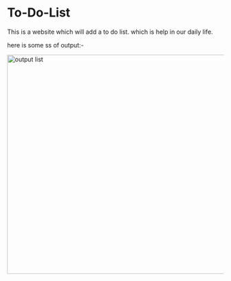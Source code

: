 # To-Do-List
This is a website which will add a to do list. which is help in our daily life.


here is some ss of output:- 



<img width="509" alt="output list" src="https://github.com/Amitshahlearner/To-Do-List/assets/129727584/b3cdff8f-5f62-4a41-8ce0-6e001e4f9ab2">

